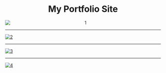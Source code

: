 <h1 style="text-align:center">My Portfolio Site</h1>
<div class="center">
<img src="https://i.ibb.co/7XTpQyV/1.png" style="text-align:center; margin-left:auto;margin-right:auto; display:block" alt="1" border="0">
  <hr>
<a href="https://ibb.co/MC3WZQV"><img src="https://i.ibb.co/QK1zptN/2.png" style="text-align:center" alt="2" border="0"></a>
    <hr>
<a href="https://ibb.co/f0SFsf5"><img src="https://i.ibb.co/ThT2s6S/3.png" style="text-align:center" alt="3" border="0"></a>
    <hr>
<a href="https://ibb.co/py30hHX"><img src="https://i.ibb.co/WtcxVrK/4.png"  style="text-align:center" alt="4" border="0"></a>

</div>
